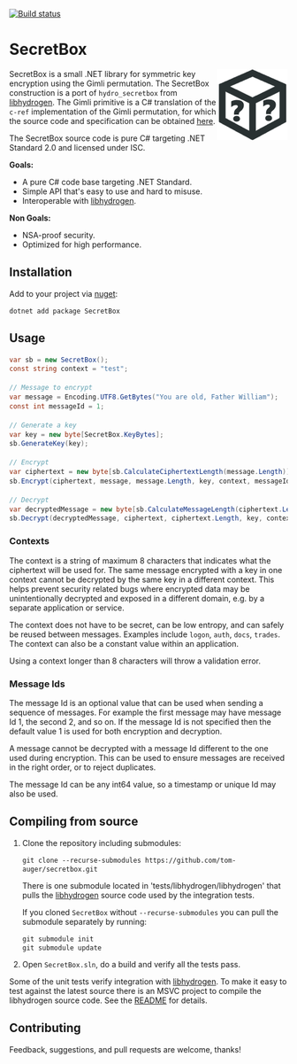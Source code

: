[![Build status](https://ci.appveyor.com/api/projects/status/pra8fsvbarld7a2w?svg=true)](https://ci.appveyor.com/project/tom-auger/secretbox)

# SecretBox

<img align="right" src="logo.png">

SecretBox is a small .NET library for symmetric key encryption using the Gimli permutation. The SecretBox construction is a port of `hydro_secretbox` from [libhydrogen](https://github.com/jedisct1/libhydrogen). The Gimli primitive is a C# translation of the `c-ref` implementation of the Gimli permutation, for which the source code and specification can be obtained [here](https://gimli.cr.yp.to/).

The SecretBox source code is pure C# targeting .NET Standard 2.0 and licensed under ISC.

**Goals:**

* A pure C# code base targeting .NET Standard.
* Simple API that's easy to use and hard to misuse.
* Interoperable with [libhydrogen](https://github.com/jedisct1/libhydrogen).

**Non Goals:**

* NSA-proof security.
* Optimized for high performance.

## Installation

Add to your project via [nuget](https://www.nuget.org/packages/SecretBox/):

```
dotnet add package SecretBox
```

## Usage

```csharp
var sb = new SecretBox();
const string context = "test";

// Message to encrypt
var message = Encoding.UTF8.GetBytes("You are old, Father William");
const int messageId = 1;

// Generate a key
var key = new byte[SecretBox.KeyBytes];
sb.GenerateKey(key);

// Encrypt
var ciphertext = new byte[sb.CalculateCiphertextLength(message.Length)];
sb.Encrypt(ciphertext, message, message.Length, key, context, messageId);

// Decrypt
var decryptedMessage = new byte[sb.CalculateMessageLength(ciphertext.Length)];
sb.Decrypt(decryptedMessage, ciphertext, ciphertext.Length, key, context, messageId);
```

### Contexts

The context is a string of maximum 8 characters that indicates what the ciphertext will be used for. The same message encrypted with a key in one context cannot be decrypted by the same key in a different context. This helps prevent security related bugs where encrypted data may be unintentionally decrypted and exposed in a different domain, e.g. by a separate application or service.

The context does not have to be secret, can be low entropy, and can safely be reused between messages. Examples include `logon`, `auth`, `docs`, `trades`. The context can also be a constant value within an application.

Using a context longer than 8 characters will throw a validation error.

### Message Ids

The message Id is an optional value that can be used when sending a sequence of messages. For example the first message may have message Id 1, the second 2, and so on. If the message Id is not specified then the default value 1 is used for both encryption and decryption.

A message cannot be decrypted with a message Id different to the one used during encryption. This can be used to ensure messages are received in the right order, or to reject duplicates.

The message Id can be any int64 value, so a timestamp or unique Id may also be used.

## Compiling from source

1. Clone the repository including submodules: 
    ```
    git clone --recurse-submodules https://github.com/tom-auger/secretbox.git
    ```
    There is one submodule located in 'tests/libhydrogen/libhydrogen' that pulls the [libhydrogen](https://github.com/jedisct1/libhydrogen) source code used by the integration tests. 

    If you cloned `SecretBox` without `--recurse-submodules` you can pull the submodule separately by running:

    ```
    git submodule init
    git submodule update
    ```
2. Open `SecretBox.sln`, do a build and verify all the tests pass.

Some of the unit tests verify integration with [libhydrogen](https://github.com/jedisct1/libhydrogen). To make it easy to test against the latest source there is an MSVC project to compile the libhydrogen source code. See the [README](tests/README.md) for details.

## Contributing

Feedback, suggestions, and pull requests are welcome, thanks!